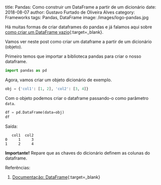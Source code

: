 title: Pandas: Como construir um DataFrame a partir de um dicionário
date: 2018-08-07
author: Gustavo Furtado de Oliveira Alves
category: Frameworks
tags: Pandas, DataFrame
image: /images/logo-pandas.jpg

Há muitas formas de criar dataframes do pandas e já falamos aqui sobre
[como criar um DataFrame vazio](https://dicasdepython.com.br/pandas-como-criar-um-dataframe-vazio/){:target=\_blank}.

Vamos ver neste post como criar um dataframe a partir de um dicionário (objeto).

Primeiro temos que importar a biblioteca pandas para criar o nosso dataframe.

```python
import pandas as pd
```

Agora, vamos criar um objeto dicionário de exemplo.

```python
obj = {'col1': [1, 2], 'col2': [3, 4]}
```

Com o objeto podemos criar o dataframe passando-o como parâmetro `data`.

```python
df = pd.DataFrame(data=obj)
df
```

Saída:

```
   col1  col2
0     1     3
1     2     4
```

**Importante!** Repare que as chaves do dicionário definem as colunas do dataframe.

Referências:

1. [Documentação: DataFrame](https://pandas.pydata.org/pandas-docs/stable/generated/pandas.DataFrame.html){:target=\_blank}
